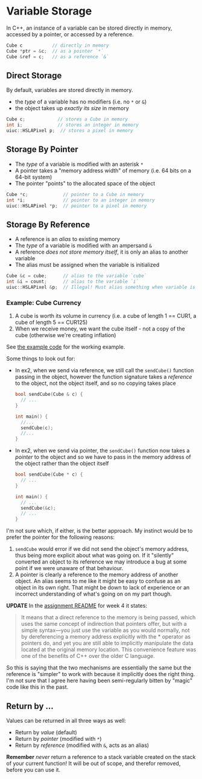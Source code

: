 # Variable Storage

In C++, an instance of a variable can be stored directly in memory, accessed by a pointer, or accessed by a reference.

```c++
Cube c           // directly in memory
Cube *ptr = &c;  // as a pointer `*`
Cube &ref = c;   // as a reference `&`
```

## Direct Storage

By default, variables are stored directly in memory.

- the _type_ of a variable has no modifiers (i.e. no `*` or `&`)
- the object takes up _exactly its size_ in memory

```c++
Cube c;            // stores a Cube in memory
int i;             // stores an integer in memory
uiuc::HSLAPixel p;  // stores a pixel in memory
```

## Storage By Pointer

- The _type_ of a variable is modified with an asterisk `*`
- A pointer takes a "memory address width" of memory (i.e. 64 bits on a 64-bit system)
- The pointer "points" to the allocated space of the object

```c++
Cube *c;             // pointer to a Cube in memory
int *i;              // pointer to an integer in memory
uiuc::HSLAPixel *p;  // pointer to a pixel in memory
```

## Storage By Reference

- A reference is an _alias_ to existing memory
- The _type_ of a variable is modified with an ampersand `&`
- A reference _does not store memory itself_, it is only an alias to another variable
- The alias must be assigned when the variable is initialized

```c++
Cube &c = cube;      // alias to the variable `cube`
int &i = count;      // alias to the variable `i`
uiuc::HSLAPixel &p;  // Illegal! Must alias something when variable is initialized
```

### Example: Cube Currency

1. A cube is worth its volume in currency (i.e. a cube of length 1 == CUR1, a cube of length 5 == CUR125)
2. When we receive money, we want the cube itself - not a copy of the cube (otherwise we're creating inflation)

See [the example code](../../example_code/cpp-memory2/) for the working example.

Some things to look out for:

- In ex2, when we send via reference, we still call the `sendCube()` function passing in the object, however the function signature takes a _reference_ to the object, not the object itself, and so no copying takes place

  ```c++
  bool sendCube(Cube & c) {
    // ...
  }

  int main() {
    //...
    sendCube(c);
    //...
  }
  ```

- In ex2, when we send via pointer, the `sendCube()` function now takes a _pointer_ to the object and so we have to pass in the memory address of the object rather than the object itself

  ```c++
  bool sendCube(Cube * c) {
    // ...
  }

  int main() {
    // ...
    sendCube(&c);
    // ...
  }
  ```

I'm not sure which, if either, is the better approach. My instinct would be to prefer the pointer for the following reasons:

1. `sendCube` would error if we did not send the object's memory address, thus being more explicit about what was going on. If it "silently" converted an object to its reference we may introduce a bug at some point if we were unaware of that behaviour.
2. A pointer is clearly a reference to the memory address of another object. An alias seems to me like it might be easy to confuse as an object in its own right. That might be down to lack of experience or an incorrect understanding of what's going on on my part though.

**UPDATE** In the [assignment README]() for week 4 it states:

> It means that a direct reference to the memory is being passed, which uses the same concept of indirection that pointers offer, but with a simple syntax—you just use the variable as you would normally, not by dereferencing a memory address explicitly with the \* operator as pointers do, and yet you are still able to implicitly manipulate the data located at the original memory location. This convenience feature was one of the benefits of C++ over the older C language.

So this is saying that the two mechanisms are essentially the same but the reference is "simpler" to work with because it implicitly does the right thing. I'm not sure that I agree here having been semi-regularly bitten by "magic" code like this in the past.

## Return by ...

Values can be returned in all three ways as well:

- Return by _value_ (default)
- Return by _pointer_ (modified with `*`)
- Return by _reference_ (modified with `&`, acts as an alias)

**Remember** _never_ return a reference to a stack variable created on the stack of your current function! It will be out of scope, and therefor removed, before you can use it.
